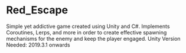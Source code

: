# Red_Escape
Simple yet addictive game created using Unity and C#. Implements Coroutines, Lerps, and more in order to create effective spawning mechanisms for the enemy and keep the player engaged. 
Unity Version Needed: 2019.3.1 onwards
